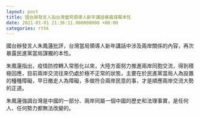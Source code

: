 ```yaml
---
layout: post
title: 國台辦發言人指台灣當局領導人新年講話暴露謀獨本性
date: 2021-01-01 21:36:11.000000000 +08:00
categories: rthk
---
```


國台辦發言人朱鳳蓮批評，台灣當局領導人新年講話中涉及兩岸關係的內容，再次暴露民進黨當局謀獨的本性。

朱鳳蓮指出，疫情防控轉入常態化以來，大陸方面努力推進兩岸同胞交流，得到積極回應，目前兩岸交流往來仍處於極不正常的狀態，主要在於民進黨當局人為設置的種種障礙，早日撤走人為障礙，多做符合兩岸民意的事，才是順應兩岸交流大勢的正道。

朱鳳蓮強調台灣是中國的一部分、兩岸同屬一個中國的歷史和法理事實，是任何人、任何勢力都無法改變的。
